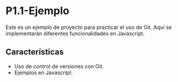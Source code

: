 # P1.1-Ejemplo
Este es un ejemplo de proyecto para practicar el uso de Git. Aquí se implementarán diferentes funcionalidades en Javascript.

## Características
- Uso de control de versiones con Git.
- Ejemplos en Javascript.
